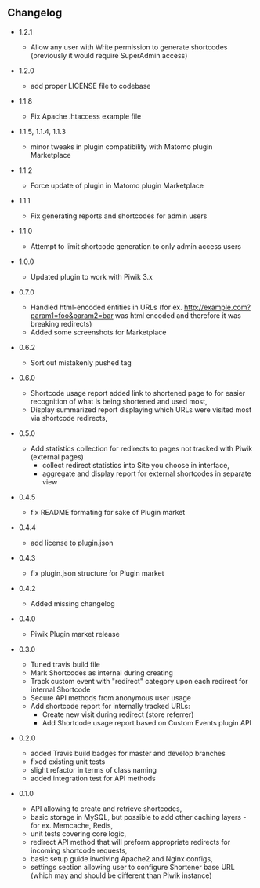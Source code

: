 ## Changelog
* 1.2.1
    * Allow any user with Write permission to generate shortcodes (previously it would require SuperAdmin access)
* 1.2.0
    * add proper LICENSE file to codebase 
    
* 1.1.8
    * Fix Apache .htaccess example file

* 1.1.5, 1.1.4, 1.1.3

    * minor tweaks in plugin compatibility with Matomo plugin Marketplace

* 1.1.2
    * Force update of plugin in Matomo plugin Marketplace

* 1.1.1
    * Fix generating reports and shortcodes for admin users

* 1.1.0
    * Attempt to limit shortcode generation to only admin access users
    
* 1.0.0
    * Updated plugin to work with Piwik 3.x

* 0.7.0
    * Handled html-encoded entities in URLs (for ex. http://example.com?param1=foo&param2=bar was html encoded and therefore it was breaking redirects)
    * Added some screenshots for Marketplace

* 0.6.2
    * Sort out mistakenly pushed tag


* 0.6.0
    * Shortcode usage report added link to shortened page to for easier recognition of what is being shortened and used most,
    * Display summarized report displaying which URLs were visited most via shortcode redirects,


* 0.5.0
    * Add statistics collection for redirects to pages not tracked with Piwik (external pages)
         * collect redirect statistics into Site you choose in interface,
         * aggregate and display report for external shortcodes in separate view


* 0.4.5
    * fix README formating for sake of Plugin market


* 0.4.4
    * add license to plugin.json


* 0.4.3
    * fix plugin.json structure for Plugin market


* 0.4.2
    * Added missing changelog


* 0.4.0
    * Piwik Plugin market release


* 0.3.0
    * Tuned travis build file
    * Mark Shortcodes as internal during creating
    * Track custom event with "redirect" category upon each redirect for internal Shortcode
    * Secure API methods from anonymous user usage
    * Add shortcode report for internally tracked URLs:
        * Create new visit during redirect (store referrer)
        * Add Shortcode usage report based on Custom Events plugin API


* 0.2.0
    * added Travis build badges for master and develop branches
    * fixed existing unit tests
    * slight refactor in terms of class naming
    * added integration test for API methods


* 0.1.0
    * API allowing to create and retrieve shortcodes,
    * basic storage in MySQL, but possible to add other caching layers - for ex. Memcache, Redis,
    * unit tests covering core logic,
    * redirect API method that will preform appropriate redirects for incoming shortcode requests,
    * basic setup guide involving Apache2 and Nginx configs,
    * settings section allowing user to configure Shortener base URL (which may and should be different than Piwik instance)